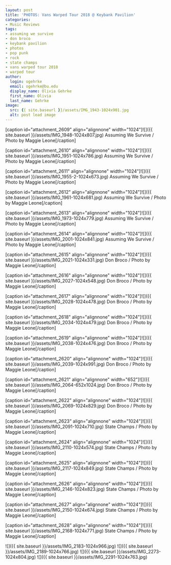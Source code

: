 ```yaml
---
layout: post
title: 'PHOTOS: Vans Warped Tour 2018 @ Keybank Pavilion'
categories:
- Music Reviews
tags:
- assuming we survive
- don broco
- keybank pavilion
- photos
- pop punk
- rock
- state champs
- vans warped tour 2018
- warped tour
author:
  login: ogehrke
  email: ogehrke@bu.edu
  display_name: Olivia Gehrke
  first_name: Olivia
  last_name: Gehrke
image:
  src: {{ site.baseurl }}/assets/IMG_1943-1024x901.jpg
  alt: post lead image
---
```


\[caption id="attachment\_2609" align="alignnone" width="1024"\]![]({{ site.baseurl }}/assets/IMG_1948-1024x807.jpg) Assuming We Survive / Photo by Maggie Leone\[/caption\]

\[caption id="attachment\_2610" align="alignnone" width="1024"\]![]({{ site.baseurl }}/assets/IMG_1951-1024x786.jpg) Assuming We Survive / Photo by Maggie Leone\[/caption\]

\[caption id="attachment\_2611" align="alignnone" width="1024"\]![]({{ site.baseurl }}/assets/IMG_1955-2-1024x673.jpg) Assuming We Survive / Photo by Maggie Leone\[/caption\]

\[caption id="attachment\_2612" align="alignnone" width="1024"\]![]({{ site.baseurl }}/assets/IMG_1961-1024x681.jpg) Assuming We Survive / Photo by Maggie Leone\[/caption\]

\[caption id="attachment\_2613" align="alignnone" width="1024"\]![]({{ site.baseurl }}/assets/IMG_1973-1024x779.jpg) Assuming We Survive / Photo by Maggie Leone\[/caption\]

\[caption id="attachment\_2614" align="alignnone" width="1024"\]![]({{ site.baseurl }}/assets/IMG_2001-1024x841.jpg) Assuming We Survive / Photo by Maggie Leone\[/caption\]

\[caption id="attachment\_2615" align="alignnone" width="1024"\]![]({{ site.baseurl }}/assets/IMG_2021-1024x331.jpg) Don Broco / Photo by Maggie Leone\[/caption\]

\[caption id="attachment\_2616" align="alignnone" width="1024"\]![]({{ site.baseurl }}/assets/IMG_2027-1024x548.jpg) Don Broco / Photo by Maggie Leone\[/caption\]

\[caption id="attachment\_2617" align="alignnone" width="1024"\]![]({{ site.baseurl }}/assets/IMG_2028-1024x478.jpg) Don Broco / Photo by Maggie Leone\[/caption\]

\[caption id="attachment\_2618" align="alignnone" width="1024"\]![]({{ site.baseurl }}/assets/IMG_2034-1024x479.jpg) Don Broco / Photo by Maggie Leone\[/caption\]

\[caption id="attachment\_2619" align="alignnone" width="1024"\]![]({{ site.baseurl }}/assets/IMG_2038-1024x476.jpg) Don Broco / Photo by Maggie Leone\[/caption\]

\[caption id="attachment\_2620" align="alignnone" width="1024"\]![]({{ site.baseurl }}/assets/IMG_2039-1024x991.jpg) Don Broco / Photo by Maggie Leone\[/caption\]

\[caption id="attachment\_2621" align="alignnone" width="652"\]![]({{ site.baseurl }}/assets/IMG_2064-652x1024.jpg) Don Broco / Photo by Maggie Leone\[/caption\]

\[caption id="attachment\_2622" align="alignnone" width="1024"\]![]({{ site.baseurl }}/assets/IMG_2069-1024x829.jpg) Don Broco / Photo by Maggie Leone\[/caption\]

\[caption id="attachment\_2623" align="alignnone" width="1024"\]![]({{ site.baseurl }}/assets/IMG_2091-1024x710.jpg) State Champs / Photo by Maggie Leone\[/caption\]

\[caption id="attachment\_2624" align="alignnone" width="1024"\]![]({{ site.baseurl }}/assets/IMG_2110-1024x574.jpg) State Champs / Photo by Maggie Leone\[/caption\]

\[caption id="attachment\_2625" align="alignnone" width="1024"\]![]({{ site.baseurl }}/assets/IMG_2117-1024x849.jpg) State Champs / Photo by Maggie Leone\[/caption\]

\[caption id="attachment\_2626" align="alignnone" width="1024"\]![]({{ site.baseurl }}/assets/IMG_2146-1024x823.jpg) State Champs / Photo by Maggie Leone\[/caption\]

\[caption id="attachment\_2627" align="alignnone" width="1024"\]![]({{ site.baseurl }}/assets/IMG_2150-1024x674.jpg) State Champs / Photo by Maggie Leone\[/caption\]

\[caption id="attachment\_2628" align="alignnone" width="1024"\]![]({{ site.baseurl }}/assets/IMG_2168-1024x771.jpg) State Champs / Photo by Maggie Leone\[/caption\]

![]({{ site.baseurl }}/assets/IMG_2183-1024x966.jpg) ![]({{ site.baseurl }}/assets/IMG_2189-1024x766.jpg) ![]({{ site.baseurl }}/assets/IMG_2273-1024x804.jpg) ![]({{ site.baseurl }}/assets/IMG_2291-1024x763.jpg)